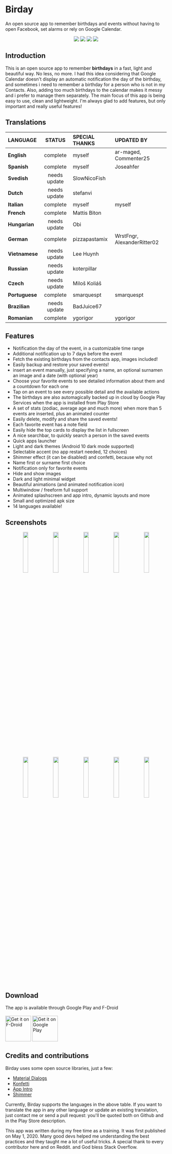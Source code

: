 # Birday

An open source app to remember birthdays and events without having to open Facebook, set alarms or rely on Google Calendar.

<p align='center'>
  <a href='https://github.com/m-i-n-a-r/birday/blob/master/LICENSE.md'><img src='https://img.shields.io/badge/license-GPL 3-333333'/></a>
  <img src='https://img.shields.io/badge/version-2.0.X-blue'/>
	<img src='https://img.shields.io/badge/status-released-success'/>
	<img src='https://img.shields.io/badge/-translations%20needed!-yellow'/>
</p>

## Introduction
This is an open source app to remember **birthdays** in a fast, light and beautiful way. No less, no more. I had this idea considering that Google Calendar doesn't display an automatic notification the day of the birthday, and sometimes i need to remember a birthday for a person who is not in my Contacts. Also, adding too much birthdays to the calendar makes it messy and i prefer to manage them separately. The main focus of this app is being easy to use, clean and lightweight. I'm always glad to add features, but only important and really useful features!

## Translations

| LANGUAGE           | STATUS       | SPECIAL THANKS | UPDATED BY                  |
|:-------------------|:------------:|:---------------|:----------------------------|
| **English**        | complete     | myself         | ar-maged, Commenter25       |
| **Spanish**        | complete     | myself         | Joseahfer                   |
| **Svedish**        | needs update | SlowNicoFish   |                             |
| **Dutch**          | needs update | stefanvi       |                             |
| **Italian**        | complete     | myself         | myself                      |
| **French**         | complete     | Mattis Biton   |                             |
| **Hungarian**      | needs update | Obi            |                             |
| **German**         | complete     | pizzapastamix  | WrstFngr, AlexanderRitter02 |
| **Vietnamese**     | needs update | Lee Huynh      |                             |
| **Russian**        | needs update | koterpillar    |                             |
| **Czech**          | needs update | Miloš Koliáš   |                             |
| **Portuguese**     | complete     | smarquespt     | smarquespt                  |
| **Brazilian**      | needs update | BadJuice67     |                             |
| **Romanian**       | complete     | ygorigor       | ygorigor                    |

## Features
- Notification the day of the event, in a customizable time range
- Additional notification up to 7 days before the event
- Fetch the existing birthdays from the contacts app, images included!
- Easily backup and restore your saved events!
- insert an event manually, just specifying a name, an optional surnamen an image and a date (with optional year)
- Choose your favorite events to see detailed information about them and a countdown for each one
- Tap on an event to see every possible detail and the available actions
- The birthdays are also automagically backed up in cloud by Google Play Services when the app is installed from Play Store
- A set of stats (zodiac, average age and much more) when more than 5 events are inserted, plus an animated counter
- Easily delete, modify and share the saved events!
- Each favorite event has a note field
- Easily hide the top cards to display the list in fullscreen
- A nice searchbar, to quickly search a person in the saved events
- Quick apps launcher
- Light and dark themes (Android 10 dark mode supported)
- Selectable accent (no app restart needed, 12 choices)
- Shimmer effect (it can be disabled) and confetti, because why not
- Name first or surname first choice
- Notification only for favorite events
- Hide and show images
- Dark and light minimal widget
- Beautiful animations (and animated notification icon)
- Multiwindow / freeform full support
- Animated splashscreen and app intro, dynamic layouts and more
- Small and optimized apk size
- 14 languages available!

## Screenshots
<p align='center'>
  <img src='https://i.imgur.com/nvZgkQl.png' width='18%'/>
  <img src='https://i.imgur.com/xmMf3YY.png' width='18%'/>
  <img src='https://i.imgur.com/czl7pse.png' width='18%'/>
  <img src='https://i.imgur.com/FHTriHF.png' width='18%'/>
  <img src='https://i.imgur.com/QCAAbfA.png' width='18%'/>

  <img src='https://i.imgur.com/DJXQYyS.png' width='18%'/>
  <img src='https://i.imgur.com/DpKmkVl.png' width='18%'/>
  <img src='https://i.imgur.com/TdFaWJc.png' width='18%'/>
  <img src='https://i.imgur.com/PuEyDD1.png' width='18%'/>
  <img src='https://i.imgur.com/ghiz4Ap.png' width='18%'/>
</p>

## Download
The app is available through Google Play and F-Droid\
\
[<img src="https://fdroid.gitlab.io/artwork/badge/get-it-on.png"
     alt="Get it on F-Droid"
     height="80">](https://f-droid.org/packages/com.minar.birday/)
[<img src="https://play.google.com/intl/en_us/badges/images/generic/en-play-badge.png"
     alt="Get it on Google Play"
     height="80">](https://play.google.com/store/apps/details?id=com.minar.birday)

## Credits and contributions
Birday uses some open source libraries, just a few:
- [Material Dialogs](https://github.com/afollestad/material-dialogs)
- [Konfetti](https://github.com/DanielMartinus/Konfetti)
- [App Intro](https://github.com/AppIntro/AppIntro)
- [Shimmer](https://github.com/facebook/shimmer-android)

Currently, Birday supports the languages in the above table. If you want to translate the app in any other language or update an existing translation, just contact me or send a pull request: you'll be quoted both on Github and in the Play Store description.

This app was written during my free time as a training. It was first published on May 1, 2020. Many good devs helped me understanding the best practices and they taught me a lot of useful tricks. A special thank to every contributor here and on Reddit. and God bless Stack Overflow.
